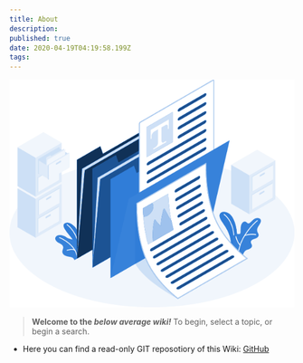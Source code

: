 ```yaml
---
title: About
description: 
published: true
date: 2020-04-19T04:19:58.199Z
tags: 
---
```


![wiki.png](/assets/wiki.png)

>**Welcome to the *below average wiki!***
>To begin, select a topic, or begin a search.

* Here you can find a read-only GIT reposotiory of this Wiki: [GitHub](https://github.com/belowaverage-org/Wiki)